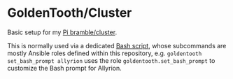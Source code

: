 # GoldenTooth/Cluster

Basic setup for my [Pi bramble/cluster](https://github.com/goldentooth/).

This is normally used via a dedicated [Bash script](https://github.com/goldentooth/bash), whose subcommands are mostly Ansible roles defined within this repository, e.g. `goldentooth set_bash_prompt allyrion` uses the role `goldentooth.set_bash_prompt` to customize the Bash prompt for Allyrion.
